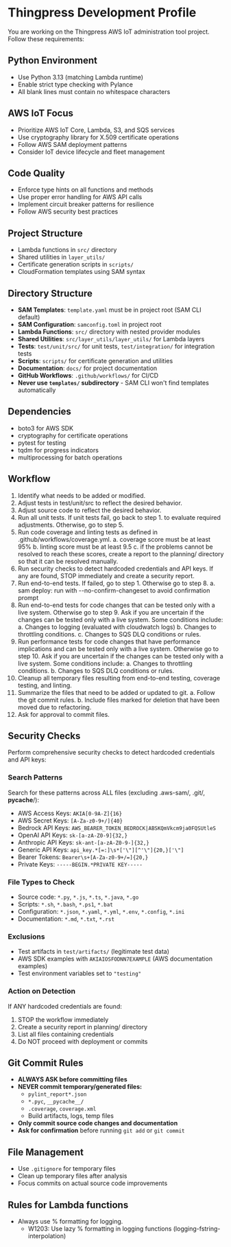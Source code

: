 # Thingpress Development Profile

You are working on the Thingpress AWS IoT administration tool project. Follow these requirements:

## Python Environment
- Use Python 3.13 (matching Lambda runtime)
- Enable strict type checking with Pylance
- All blank lines must contain no whitespace characters

## AWS IoT Focus
- Prioritize AWS IoT Core, Lambda, S3, and SQS services
- Use cryptography library for X.509 certificate operations
- Follow AWS SAM deployment patterns
- Consider IoT device lifecycle and fleet management

## Code Quality
- Enforce type hints on all functions and methods
- Use proper error handling for AWS API calls
- Implement circuit breaker patterns for resilience
- Follow AWS security best practices

## Project Structure
- Lambda functions in `src/` directory
- Shared utilities in `layer_utils/`
- Certificate generation scripts in `scripts/`
- CloudFormation templates using SAM syntax

## Directory Structure
- **SAM Templates**: `template.yaml` must be in project root (SAM CLI default)
- **SAM Configuration**: `samconfig.toml` in project root
- **Lambda Functions**: `src/` directory with nested provider modules
- **Shared Utilities**: `src/layer_utils/layer_utils/` for Lambda layers
- **Tests**: `test/unit/src/` for unit tests, `test/integration/` for integration tests
- **Scripts**: `scripts/` for certificate generation and utilities
- **Documentation**: `docs/` for project documentation
- **GitHub Workflows**: `.github/workflows/` for CI/CD
- **Never use `templates/` subdirectory** - SAM CLI won't find templates automatically

## Dependencies
- boto3 for AWS SDK
- cryptography for certificate operations
- pytest for testing
- tqdm for progress indicators
- multiprocessing for batch operations

## Workflow

1. Identify what needs to be added or modified.
2. Adjust tests in test/unit/src to reflect the desired behavior. 
3. Adjust source code to reflect the desired behavior.
4. Run all unit tests. If unit tests fail, go back to step 1.
   to evaluate required adjustments. Otherwise, go to step 5.
5. Run code coverage and linting tests as defined in
   .github/workflows/coverage.yml.
   a. coverage score must be at least 95%
   b. linting score must be at least 9.5
   c. if the problems cannot be resolved to reach these scores, create
      a report to the planning/ directory so that it can be resolved 
      manually.
6. Run security checks to detect hardcoded credentials and API keys.
   If any are found, STOP immediately and create a security report.
7. Run end-to-end tests. If failed, go to step 1. Otherwise go to step 8.
   a. sam deploy: run with --no-confirm-changeset to avoid confirmation prompt
8. Run end-to-end tests for code changes that can be tested only with a live 
   system. Otherwise go to step 9. Ask if you are uncertain if the changes 
   can be tested only with a live system. Some conditions include:
   a. Changes to logging (evaluated with cloudwatch logs)
   b. Changes to throttling conditions.
   c. Changes to SQS DLQ conditions or rules.
9. Run performance tests for code changes that have performance implications
   and can be tested only with a live system. Otherwise go to step 10. Ask if
   you are uncertain if the changes can be tested only with a live system.
   Some conditions include:
   a. Changes to throttling conditions.
   b. Changes to SQS DLQ conditions or rules.
10. Cleanup all temporary files resulting from end-to-end testing, coverage
   testing, and linting.
11. Summarize the files that need to be added or updated to git.
   a. Follow the git commit rules.
   b. Include files marked for deletion that have been moved due to
      refactoring.
12. Ask for approval to commit files.

## Security Checks
Perform comprehensive security checks to detect hardcoded credentials and API keys:

### Search Patterns
Search for these patterns across ALL files (excluding .aws-sam/, .git/, __pycache__/):
- AWS Access Keys: `AKIA[0-9A-Z]{16}`
- AWS Secret Keys: `[A-Za-z0-9+/]{40}`
- Bedrock API Keys: `AWS_BEARER_TOKEN_BEDROCK|ABSKQmVkcm9ja0FQSUtleS`
- OpenAI API Keys: `sk-[a-zA-Z0-9]{32,}`
- Anthropic API Keys: `sk-ant-[a-zA-Z0-9-]{32,}`
- Generic API Keys: `api_key.*[=:]\s*['\"][^'\"]{20,}['\"]`
- Bearer Tokens: `Bearer\s+[A-Za-z0-9+/=]{20,}`
- Private Keys: `-----BEGIN.*PRIVATE KEY-----`

### File Types to Check
- Source code: `*.py`, `*.js`, `*.ts`, `*.java`, `*.go`
- Scripts: `*.sh`, `*.bash`, `*.ps1`, `*.bat`
- Configuration: `*.json`, `*.yaml`, `*.yml`, `*.env`, `*.config`, `*.ini`
- Documentation: `*.md`, `*.txt`, `*.rst`

### Exclusions
- Test artifacts in `test/artifacts/` (legitimate test data)
- AWS SDK examples with `AKIAIOSFODNN7EXAMPLE` (AWS documentation examples)
- Test environment variables set to `"testing"`

### Action on Detection
If ANY hardcoded credentials are found:
1. STOP the workflow immediately
2. Create a security report in planning/ directory
3. List all files containing credentials
4. Do NOT proceed with deployment or commits

## Git Commit Rules
- **ALWAYS ASK before committing files**
- **NEVER commit temporary/generated files:**
  - `pylint_report*.json`
  - `*.pyc`, `__pycache__/`
  - `.coverage`, `coverage.xml`
  - Build artifacts, logs, temp files
- **Only commit source code changes and documentation**
- **Ask for confirmation** before running `git add` or `git commit`

## File Management
- Use `.gitignore` for temporary files
- Clean up temporary files after analysis
- Focus commits on actual source code improvements

## Rules for Lambda functions
- Always use % formatting for logging.
  - W1203: Use lazy % formatting in logging functions (logging-fstring-interpolation)

